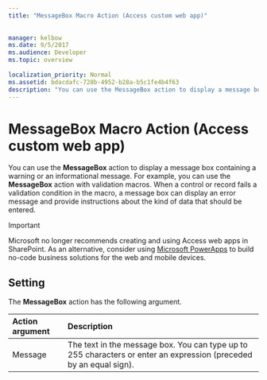 ```yaml
---
title: "MessageBox Macro Action (Access custom web app)"
 
 
manager: kelbow
ms.date: 9/5/2017
ms.audience: Developer
ms.topic: overview
  
localization_priority: Normal
ms.assetid: bdacdafc-728b-4952-b28a-b5c1fe4b4f63
description: "You can use the MessageBox action to display a message box containing a warning or an informational message. For example, you can use the MessageBox action with validation macros. When a control or record fails a validation condition in the macro, a message box can display an error message and provide instructions about the kind of data that should be entered."
---
```


# MessageBox Macro Action (Access custom web app)

You can use the **MessageBox** action to display a message box containing a warning or an informational message. For example, you can use the **MessageBox** action with validation macros. When a control or record fails a validation condition in the macro, a message box can display an error message and provide instructions about the kind of data that should be entered. 
  
> [!IMPORTANT]
> Microsoft no longer recommends creating and using Access web apps in SharePoint. As an alternative, consider using [Microsoft PowerApps](https://powerapps.microsoft.com/en-us/) to build no-code business solutions for the web and mobile devices. 
  
## Setting

The **MessageBox** action has the following argument. 
  
|**Action argument**|**Description**|
|:-----|:-----|
|Message  <br/> |The text in the message box. You can type up to 255 characters or enter an expression (preceded by an equal sign).  <br/> |
   

